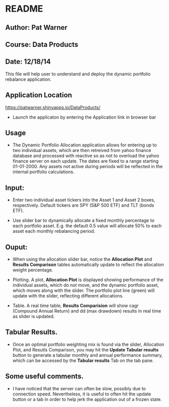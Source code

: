 # README

## Author: Pat Warner
## Course: Data Products
## Date: 12/18/14

This file will help user to understand and deploy the 
dynamic portfolio rebalance application.

## Application Location
https://patwarner.shinyapps.io/DataProducts/

* Launch the applicaton by entering the Application link in browser bar

## Usage

* The Dynamic Portfolio Allocation application allows for
entering up to two individual assets, which are then retreived
from yahoo finance database and processed with reactive so as not 
to overload the yahoo finance server on each update. The dates
are fixed to a range starting 01-01-2000. Any assets not active
during periods will be reflected in the internal portfolio calculations.

## Input:

* Enter two individual asset tickers into the Asset 1 and Asset 2 
boxes, respectively. Default tickers are SPY (S&P 500 ETF) and
TLT (bonds ETF).

* Use slider bar to dynamically allocate a fixed monthly percentage
to each portfolio asset. E.g. the default 0.5 value will allocate
50% to each asset each monthly rebalancing period.

## Ouput:

* When using the allocation slider bar, notice the **Allocation Plot**
and **Results Comparison** tables automatically update to reflect the
allocation weight percentage.  

* Plotting. A plot, **Allocation Plot** is displayed showing performance 
of the individual assets, which do not move, and the dynamic portfolio asset, 
which moves along with the slider.  The portfolio plot line (green) will update with the
slider, reflecting different allocations.

* Table. A real time table, **Results Comparision** will show cagr (Compound
Annual Return) and dd (max drawdown) results in real time as slider is updated.

## Tabular Results.
* Once an optimal portfolio weighting mix is found via the slider, Allocation Plot,
and Resutls Comparison, you may hit the **Update Tabular results** button to 
generate a tabular monthly and annual performance summary, which can be 
accessed by the **Tabular results** Tab on the tab pane.

## Some useful comments.
* I have noticed that the server can often be slow, possibly due to connection speed.
Nevertheless, it is useful to often hit the update button or a tab in order to help
jerk the application out of a frozen state.